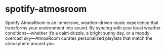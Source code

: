 # spotify-atmosroom
Spotify AtmosRoom is an immersive, weather-driven music experience that transforms your environment into sound. By syncing with your local weather conditions—whether it’s a calm drizzle, a bright sunny day, or a moody overcast sky—AtmosRoom curates personalized playlists that match the atmosphere around you.
